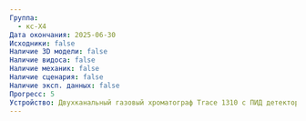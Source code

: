 ```yaml
---
Группа:
  - кс-Х4
Дата окончания: 2025-06-30
Исходники: false
Наличие 3D модели: false
Наличие видоса: false
Наличие механик: false
Наличие сценария: false
Наличие эксп. данных: false
Прогресс: 5
Устройство: Двухканальный газовый хроматограф Trace 1310 с ПИД детектором
---
```

